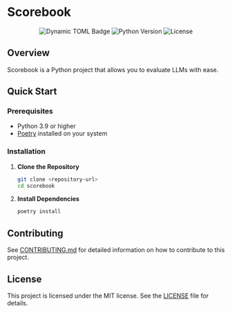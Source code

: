 # Scorebook

<p align="center">
  <img alt="Dynamic TOML Badge" src="https://img.shields.io/badge/dynamic/toml?url=https%3A%2F%2Fraw.githubusercontent.com%2Ftrismik%2Fscorebook%2Frefs%2Fheads%2Fmain%2Fpyproject.toml&query=tool.poetry.version&style=flat&label=version">
  <img alt="Python Version" src="https://img.shields.io/badge/python-3.9%2B-blue">
  <img alt="License" src="https://img.shields.io/badge/license-MIT-green">
</p>

## Overview

Scorebook is a Python project that allows you to evaluate LLMs with ease.

## Quick Start

### Prerequisites

- Python 3.9 or higher
- [Poetry](https://python-poetry.org/docs/#installation) installed on your system

### Installation

1. **Clone the Repository**
   ```bash
   git clone <repository-url>
   cd scorebook
   ```

2. **Install Dependencies**
   ```bash
   poetry install
   ```


## Contributing

See [CONTRIBUTING.md](CONTRIBUTING.md) for detailed information on how to contribute to this project.

## License

This project is licensed under the MIT license. See the [LICENSE](LICENSE) file for details.

